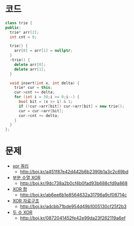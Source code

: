 # 코드
```cpp
class trie {
public:
  trie* arr[2];
  int cnt = 0;

  trie() {
    arr[0] = arr[1] = nullptr;
  }
  ~trie() {
    delete arr[0];
    delete arr[1];
  }

  void insert(int x, int delta) {
    trie* cur = this;
    cur->cnt += delta;
    for (int i = 30;i >= 0;i--) {
      bool bit = (x >> i) & 1;
      if (!cur->arr[bit]) cur->arr[bit] = new trie();
      cur = cur->arr[bit];
      cur->cnt += delta;
    }
  }
};
```
# 문제
* [xor 쿼리](https://boj.kr/30865)
  * http://boj.kr/a451f87e42d442b6b2390b1a3c2c69bd
* [부분 수열 XOR](https://boj.kr/13445)
  * http://boj.kr/9dc738a2b0cf4b0fad93b688cfd9a868
* [XOR 합](https://boj.kr/13504)
  * http://boj.kr/ab6ee6b1e8564632a31796a9cf08714c
* [XOR 자료구조](https://boj.kr/20919)
  * http://boj.kr/adcbb71bde954d49b1005130cf25f2b3
* [두 수 XOR](https://boj.kr/13505)
  * http://boj.kr/0872041452fe42e99da23f262119a6ef